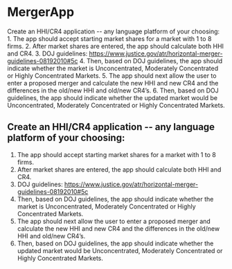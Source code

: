 # MergerApp
Create an HHI/CR4 application -- any language platform of your choosing: 1. The app should accept starting market shares for a market with 1 to 8 firms. 2. After market shares are entered, the app should calculate both HHI and CR4. 3. DOJ guidelines: https://www.justice.gov/atr/horizontal-merger-guidelines-08192010#5c 4. Then, based on DOJ guidelines, the app should indicate whether the market is Unconcentrated, Moderately Concentrated or Highly Concentrated Markets. 5. The app should next allow the user to enter a proposed merger and calculate the new HHI and new CR4 and the differences in the old/new HHI and old/new CR4’s. 6. Then, based on DOJ guidelines, the app should indicate whether the updated market would be Unconcentrated, Moderately Concentrated or Highly Concentrated Markets. 


## Create an HHI/CR4 application -- any language platform of your choosing:
1. The app should accept starting market shares for a market with 1 to 8 firms.
2. After market shares are entered, the app should calculate both HHI and CR4.
3. DOJ guidelines: https://www.justice.gov/atr/horizontal-merger-guidelines-08192010#5c
4. Then, based on DOJ guidelines, the app should indicate whether the market is Unconcentrated,
Moderately Concentrated or Highly Concentrated Markets.
5. The app should next allow the user to enter a proposed merger and calculate the new HHI and
new CR4 and the differences in the old/new HHI and old/new CR4’s.
6. Then, based on DOJ guidelines, the app should indicate whether the updated market would be
Unconcentrated, Moderately Concentrated or Highly Concentrated Markets. 
